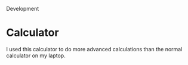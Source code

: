 Development

# Calculator

I used this calculator to do more advanced calculations than the normal calculator on my laptop.